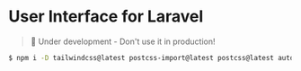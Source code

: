 # User Interface for Laravel

> :construction: Under development - Don't use it in production!

```bash
$ npm i -D tailwindcss@latest postcss-import@latest postcss@latest autoprefixer@latest @tailwindcss/aspect-ratio @tailwindcss/forms @tailwindcss/typography
```
